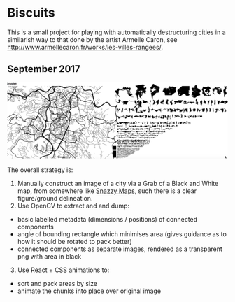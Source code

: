 # Biscuits

This is a small project for playing with automatically destructuring 
cities in a similarish way to that done by the artist Armelle Caron,
see http://www.armellecaron.fr/works/les-villes-rangees/.

## September 2017

<img src="public/sept2017.jerusalem.png" />

The overall strategy is:
1. Manually construct an image of a city via a Grab of a Black and White
map, from somewhere like [Snazzy Maps](https://snazzymaps.com/style/8007/black-and-white-without-labels),
such there is a clear figure/ground delineation.
2. Use OpenCV to extract and and dump:
  * basic labelled metadata (dimensions / positions) of connected components
  * angle of bounding rectangle which minimises area (gives guidance as to
  how it should be rotated to pack better)
  * connected components as separate images, rendered as a transparent png
  with area in black
3. Use React + CSS animations to:
  * sort and pack areas by size
  * animate the chunks into place over original image